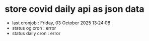 # store covid daily api as json data

- last cronjob : Friday, 03 October 2025 13:24:08
- status og cron : error
- status daily cron : error
      
      